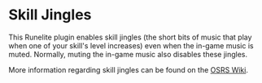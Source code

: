# Skill Jingles
This Runelite plugin enables skill jingles (the short bits of music that play when one of your skill's level increases) even when the in-game music is muted.  Normally, muting the in-game music also disables these jingles.

More information regarding skill jingles can be found on the <a href="https://oldschool.runescape.wiki/w/Jingles#Level_up_jingles">OSRS Wiki<a>.
